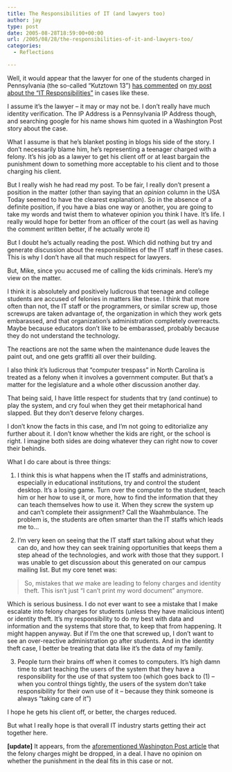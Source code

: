 ```yaml
---
title: The Responsibilities of IT (and lawyers too)
author: jay
type: post
date: 2005-08-28T18:59:00+00:00
url: /2005/08/28/the-responsibilities-of-it-and-lawyers-too/
categories:
  - Reflections

---
```

Well, it would appear that the lawyer for one of the students charged in Pennsylvania (the so-called “Kutztown 13”) [has commented][1] on [my post about the “IT Responsibilities”][2] in cases like these.

I assume it’s the lawyer &#8211; it may or may not be. I don’t really have much identity verification. The IP Address is a Pennsylvania IP Address though, and searching google for his name shows him quoted in a Washington Post story about the case.

What I assume is that he’s blanket posting in blogs his side of the story. I don’t necessarily blame him, he’s representing a teenager charged with a felony. It’s his job as a lawyer to get his client off or at least bargain the punishment down to something more acceptable to his client and to those charging his client.

But I really wish he had read my post. To be fair, I really don’t present a position in the matter (other than saying that an _opinion_ column in the USA Today seemed to have the clearest explanation). So in the absence of a definite position, if you have a bias one way or another, you are going to take my words and twist them to whatever opinion you think I have. It’s life. I really would hope for better from an officer of the court (as well as having the comment written better, if he actually wrote it)

But I doubt he’s actually reading the post. Which did nothing but try and generate discussion about the responsibilities of the IT staff in these cases. This is why I don’t have all that much respect for lawyers.

But, Mike, since you accused me of calling the kids criminals. Here’s my view on the matter.

I think it is absolutely and positively ludicrous that teenage and college students are accused of felonies in matters like these. I think that more often than not, the IT staff or the programmers, or similar screw up, those screwups are taken advantage of, the organization in which they work gets embarassed, and that organization’s administration completely overreacts. Maybe because educators don’t like to be embarassed, probably because they do not understand the technology.

The reactions are not the same when the maintenance dude leaves the paint out, and one gets graffiti all over their building.

I also think it’s ludicrous that “computer trespass” in North Carolina is treated as a felony when it involves a government computer. But that’s a matter for the legislature and a whole other discussion another day.

That being said, I have little respect for students that try (and continue) to play the system, and cry foul when they get their metaphorical hand slapped. But they don’t deserve felony charges.

I don’t know the facts in this case, and I’m not going to editorialize any further about it. I don’t know whether the kids are right, or the school is right. I imagine both sides are doing whatever they can right now to cover their behinds.

What I do care about is three things:

1) I think this is what happens when the IT staffs and administrations, especially in educational institutions, try and control the student desktop. It’s a losing game. Turn over the computer to the student, teach him or her how to use it, or more, how to find the information that they can teach themselves how to use it. When they screw the system up and can’t complete their assignment? Call the Waahmbulance. The problem is, the students are often smarter than the IT staffs which leads me to…

2) I’m very keen on seeing that the IT staff start talking about what they can do, and how they can seek training opportunities that keeps them a step ahead of the technologies, and work _with_ those that they support. I was unable to get discussion about this generated on our campus mailing list. But my core tenet was:

> So, mistakes that _we_ make are leading to felony charges and identity theft. This isn’t just “I can’t print my word document” anymore.

Which is serious business. I do not ever want to see a mistake that I make escalate into felony charges for students (unless they have malicious intent) or identity theft. It’s my responsibility to do my best with data and information and the systems that store that, to keep that from happening. It might happen anyway. But if I’m the one that screwed up, I don’t want to see an over-reactive administration go after students. And in the identity theft case, I better be treating that data like it’s the data of my family.

3) People turn their brains off when it comes to computers. It’s high damn time to start teaching the users of the system that they have a responsibility for the use of that system too (which goes back to (1) &#8211; when you control things tightly, the users of the system don’t take responsibility for their own use of it &#8211; because they think someone is always “taking care of it”)

I hope he gets his client off, or better, the charges reduced.

But what I really hope is that overall IT industry starts getting their act together here.

**[update]** It appears, from the [aforementioned Washington Post article][3] that the felony charges might be dropped, in a deal. I have no opinion on whether the punishment in the deal fits in this case or not.

 [1]: //people.engr.ncsu.edu/jayoung/site/viewcomment/5f248c249e3808cc567aac0908a362b9"
 [2]: //people.engr.ncsu.edu/jayoung/site/pages/-1b2b3c0e909052e59b8676b2ff9c4016"
 [3]: //www.washingtonpost.com/wp-dyn/content/article/2005/08/26/AR2005082600451.html"